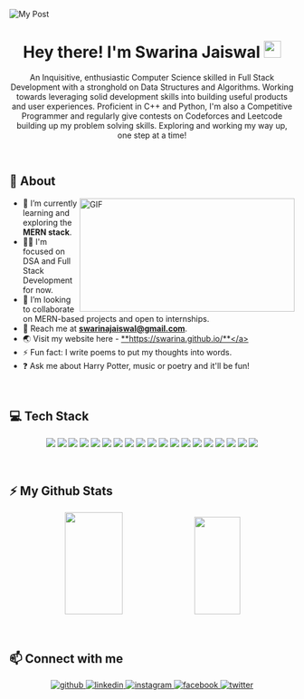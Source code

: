 ![My Post](https://user-images.githubusercontent.com/56193323/125333952-74c36b00-e368-11eb-8253-4cc1a6d31f09.gif)

<h1 align="center">Hey there! I'm Swarina Jaiswal <img src="https://github.com/TheDudeThatCode/TheDudeThatCode/blob/master/Assets/Hi.gif" height="30px" width="30px"> </h1>
<p align="center">An Inquisitive, enthusiastic Computer Science skilled in Full Stack Development with a stronghold on Data Structures and Algorithms. Working towards leveraging solid development skills into building useful products and user experiences. Proficient in C++ and Python, I'm also a Competitive Programmer and regularly give contests on Codeforces and Leetcode building up my problem solving skills. Exploring and working my way up, one step at a time! </p>

<br>

## 🧐 About

<img align="right" alt="GIF" src="https://media.giphy.com/media/L1R1tvI9svkIWwpVYr/giphy.gif" width="380px" height="200px" />

- 🔭 I’m currently learning and exploring the **MERN stack**.
- 👨‍💻 I'm focused on DSA and Full Stack Development for now.
- 🤝 I’m looking to collaborate on MERN-based projects and open to internships.
- 💬 Reach me at **swarinajaiswal@gmail.com**.
- 🌏 Visit my website here - <a href="https://swarina.github.io/">**https://swarina.github.io/**</a>
- ⚡ Fun fact: I write poems to put my thoughts into words.
- ❓ Ask me about Harry Potter, music or poetry and it'll be fun!

<br>

## 💻 Tech Stack

<p align="center"><img src="https://img.shields.io/badge/C-00599C?style=for-the-badge&logo=c&logoColor=white"/> <img src="https://img.shields.io/badge/C%2B%2B-00599C?style=for-the-badge&logo=c%2B%2B&logoColor=white"/> <img src="https://img.shields.io/badge/Python-3776AB?style=for-the-badge&logo=python&logoColor=white"/> <img src="https://img.shields.io/badge/HTML-239120?style=for-the-badge&logo=html5&logoColor=white"/> <img src="https://img.shields.io/badge/CSS-239120?&style=for-the-badge&logo=css3&logoColor=white"/> <img src="https://img.shields.io/badge/Markdown-000000?style=for-the-badge&logo=markdown&logoColor=white"/> <img src="https://img.shields.io/badge/Bootstrap-563D7C?style=for-the-badge&logo=bootstrap&logoColor=white"/> <img src="https://img.shields.io/badge/JavaScript-F7DF1E?style=for-the-badge&logo=javascript&logoColor=black"/> <img src="https://img.shields.io/badge/Django-092E20?style=for-the-badge&logo=django&logoColor=white"/> <img src="https://img.shields.io/badge/React-20232A?style=for-the-badge&logo=react&logoColor=61DAFB"/> <img src="https://img.shields.io/badge/React_Router-CA4245?style=for-the-badge&logo=react-router&logoColor=white"> <img src="https://img.shields.io/badge/Next-black?style=for-the-badge&logo=next.js&logoColor=white" /> <img src="https://img.shields.io/badge/node.js-6DA55F?style=for-the-badge&logo=node.js&logoColor=white" /> <img src="https://img.shields.io/badge/express.js-%23404d59.svg?style=for-the-badge&logo=express&logoColor=%2361DAFB" /> <img src="https://img.shields.io/badge/SQLite-07405E?style=for-the-badge&logo=sqlite&logoColor=white"/> <img src="https://img.shields.io/badge/firebase-ffca28?style=for-the-badge&logo=firebase&logoColor=black"/> <img src="https://img.shields.io/badge/Heroku-430098?style=for-the-badge&logo=heroku&logoColor=white"/> <img src="https://img.shields.io/badge/Netlify-00C7B7?style=for-the-badge&logo=netlify&logoColor=white"/> <img src="https://img.shields.io/badge/Git-F05032?style=for-the-badge&logo=git&logoColor=white"/>
</p>

<br>

## ⚡ My Github Stats
<p align="center">
<img height="180em" width="45%" src="http://github-readme-streak-stats.herokuapp.com?user=swarina&theme=react&hide_border=true"/>
<img height="172em" width="40%" src="https://github-readme-stats.vercel.app/api/top-langs/?username=swarina&layout=compact&theme=react&hide_border=true"/>
</p>

<br>

## 📫 Connect with me

<p align="center">
<a href="https://github.com/swarina" target="_blank">
<img src=https://img.shields.io/badge/github-%2324292e.svg?&style=for-the-badge&logo=github&logoColor=white alt=github style="margin-bottom: 5px;" />
</a>
<a href="https://linkedin.com/in/swarina-jaiswal" target="_blank">
<img src=https://img.shields.io/badge/linkedin-%231E77B5.svg?&style=for-the-badge&logo=linkedin&logoColor=white alt=linkedin style="margin-bottom: 5px;" />
</a>
<a href="https://instagram.com/swarinajaiswal" target="_blank">
<img src=https://img.shields.io/badge/instagram-%23000000.svg?&style=for-the-badge&logo=instagram&logoColor=white alt=instagram style="margin-bottom: 5px;" />
</a>
<a href="https://www.facebook.com/swarinajaiswal" target="_blank">
<img src=https://img.shields.io/badge/facebook-%232E87FB.svg?&style=for-the-badge&logo=facebook&logoColor=white alt=facebook style="margin-bottom: 5px;" />
</a>
<a href="https://twitter.com/swarinajaiswal" target="_blank">
<img src=https://img.shields.io/badge/twitter-%2300acee.svg?&style=for-the-badge&logo=twitter&logoColor=white alt=twitter style="margin-bottom: 5px;" />
</a>
</p>
